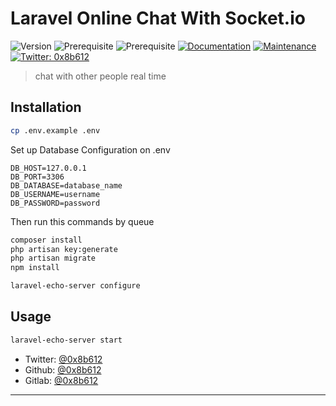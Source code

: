 # Laravel Online Chat With Socket.io
![Version](https://img.shields.io/badge/version-0.0.1-blue.svg?cacheSeconds=2592000)
![Prerequisite](https://img.shields.io/badge/npm-%3E%3D5.5.0-blue.svg)
![Prerequisite](https://img.shields.io/badge/node-%3E%3D9.3.0-blue.svg)
[![Documentation](https://img.shields.io/badge/documentation-yes-brightgreen.svg)](https://github.com/kefranabg/readme-md-generator#readme)
[![Maintenance](https://img.shields.io/badge/Maintained%3F-yes-green.svg)](https://github.com/kefranabg/readme-md-generator/graphs/commit-activity)
[![Twitter: 0x8b612](https://img.shields.io/twitter/follow/0x8b612.svg?style=social)](https://twitter.com/0x8b612)

> chat with other people real time


## Installation

```sh
cp .env.example .env
```

Set up Database Configuration on .env
```
DB_HOST=127.0.0.1
DB_PORT=3306
DB_DATABASE=database_name
DB_USERNAME=username
DB_PASSWORD=password
```

Then run this commands by queue
```sh
composer install
php artisan key:generate
php artisan migrate
npm install
```

```sh
laravel-echo-server configure
```


## Usage

```sh
laravel-echo-server start
```

* Twitter: [@0x8b612](https://twitter.com/0x8b612)
* Github: [@0x8b612](https://github.com/0x8b612)
* Gitlab: [@0x8b612](https://gitlab.com/0x8b612)

***
